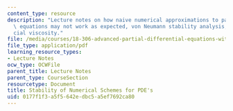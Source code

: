 ```yaml
---
content_type: resource
description: "Lecture notes on how naive numerical approximations to partial differential\
  \ equations may not work as expected, von Neumann stability analysis, and arti\f\
  cial viscosity."
file: /media/courses/18-306-advanced-partial-differential-equations-with-applications-fall-2009/0177f1f3a5f5642edbc5a5ef7692ca80_MIT18_306f09_lec29_Num_Scheme_Stab.pdf
file_type: application/pdf
learning_resource_types:
- Lecture Notes
ocw_type: OCWFile
parent_title: Lecture Notes
parent_type: CourseSection
resourcetype: Document
title: Stability of Numerical Schemes for PDE's
uid: 0177f1f3-a5f5-642e-dbc5-a5ef7692ca80
---
```

